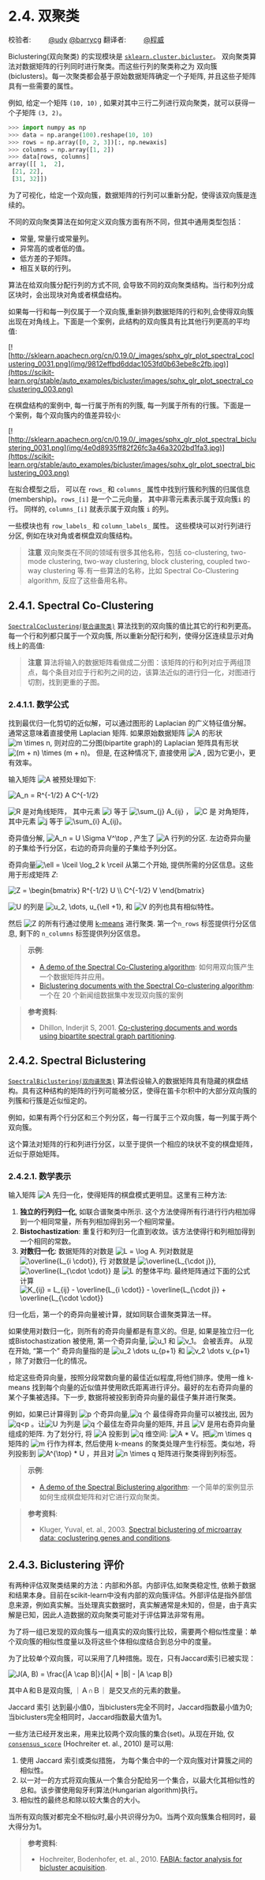 # 2.4. 双聚类

校验者:
        [@udy](https://github.com/apachecn/scikit-learn-doc-zh)
        [@barrycg](https://github.com/barrycg)
翻译者:
        [@程威](https://github.com/apachecn/scikit-learn-doc-zh)

Biclustering(双向聚类) 的实现模块是 [`sklearn.cluster.bicluster`](classes.html#module-sklearn.cluster.bicluster "sklearn.cluster.bicluster")。 双向聚类算法对数据矩阵的行列同时进行聚类。而这些行列的聚类称之为 双向簇(biclusters)。每一次聚类都会基于原始数据矩阵确定一个子矩阵, 并且这些子矩阵具有一些需要的属性。

例如, 给定一个矩阵 `(10, 10)` , 如果对其中三行二列进行双向聚类，就可以获得一个子矩阵 `(3, 2)`。

```py
>>> import numpy as np
>>> data = np.arange(100).reshape(10, 10)
>>> rows = np.array([0, 2, 3])[:, np.newaxis]
>>> columns = np.array([1, 2])
>>> data[rows, columns]
array([[ 1,  2],
 [21, 22],
 [31, 32]])

```

为了可视化，给定一个双向簇，数据矩阵的行列可以重新分配，使得该双向簇是连续的。

不同的双向聚类算法在如何定义双向簇方面有所不同，但其中通用类型包括：
*   常量, 常量行或常量列。
*   异常高的或者低的值。
*   低方差的子矩阵。
*   相互关联的行列。

算法在给双向簇分配行列的方式不同, 会导致不同的双向聚类结构。当行和列分成区块时，会出现块对角或者棋盘结构。

如果每一行和每一列仅属于一个双向簇,重新排列数据矩阵的行和列,会使得双向簇出现在对角线上。下面是一个案例，此结构的双向簇具有比其他行列更高的平均值:

[![http://sklearn.apachecn.org/cn/0.19.0/_images/sphx_glr_plot_spectral_coclustering_0031.png](img/9812effbd6ddac1053fd0b63ebe8c2fb.jpg)](https://scikit-learn.org/stable/auto_examples/bicluster/images/sphx_glr_plot_spectral_coclustering_003.png)

在棋盘结构的案例中, 每一行属于所有的列簇, 每一列属于所有的行簇。下面是一个案例，每个双向簇内的值差异较小:

[![http://sklearn.apachecn.org/cn/0.19.0/_images/sphx_glr_plot_spectral_biclustering_0031.png](img/4e0d8935ff82f26fc3a46a3202bd1fa3.jpg)](https://scikit-learn.org/stable/auto_examples/bicluster/images/sphx_glr_plot_spectral_biclustering_003.png)

在拟合模型之后， 可以在 `rows_` 和 `columns_` 属性中找到行簇和列簇的归属信息(membership)。`rows_[i]` 是一个二元向量， 其中非零元素表示属于双向簇`i` 的行。 同样的, `columns_[i]` 就表示属于双向簇 `i` 的列。

一些模块也有 `row_labels_` 和 `column_labels_` 属性。 这些模块可以对行列进行分区, 例如在块对角或者棋盘双向簇结构。

>**注意**
>双向聚类在不同的领域有很多其他名称，包括 co-clustering, two-mode clustering, two-way clustering, block clustering, coupled two-way clustering 等.有一些算法的名称，比如 Spectral Co-Clustering algorithm, 反应了这些备用名称。

## 2.4.1. Spectral Co-Clustering

 [`SpectralCoclustering(联合谱聚类)`](https://scikit-learn.org/stable/modules/generated/sklearn.cluster.bicluster.SpectralCoclustering.html#sklearn.cluster.bicluster.SpectralCoclustering "sklearn.cluster.bicluster.SpectralCoclustering") 算法找到的双向簇的值比其它的行和列更高。每一个行和列都只属于一个双向簇, 所以重新分配行和列，使得分区连续显示对角线上的高值:

>**注意**
>算法将输入的数据矩阵看做成二分图：该矩阵的行和列对应于两组顶点，每个条目对应于行和列之间的边，该算法近似的进行归一化，对图进行切割，找到更重的子图。

### 2.4.1.1. 数学公式

找到最优归一化剪切的近似解，可以通过图形的 Laplacian 的广义特征值分解。 通常这意味着直接使用 Laplacian 矩阵. 如果原始数据矩阵 ![A](img/eeaf066f8cca5064b706ccfc4728323d.jpg) 的形状 ![m
\times n](img/20d6857e752f6ffdfdd20a88c32f837c.jpg), 则对应的二分图(bipartite graph)的 Laplacian 矩阵具有形状 ![(m + n) \times (m + n)](img/94f627411c005fe4911552b1dd5b6ff1.jpg)。 但是, 在这种情况下, 直接使用 ![A](img/eeaf066f8cca5064b706ccfc4728323d.jpg) , 因为它更小，更有效率。

输入矩阵 ![A](img/eeaf066f8cca5064b706ccfc4728323d.jpg) 被预处理如下:

![A_n = R^{-1/2} A C^{-1/2}](img/def4737951f9990642e65b2403941350.jpg)

![R](img/0fccbdc535b0a4d8003725e8ad606561.jpg) 是对角线矩阵， 其中元素 ![i](img/43e13b580daefe5ba754b790dfbd216c.jpg) 等于 ![\sum_{j} A_{ij}](img/f9e7fc3940e2875bf542aeda657d0718.jpg) ， ![C](img/4b6d782a67ac392e97215c46b7590bf7.jpg) 是 对角矩阵，其中元素 ![j](img/7b215f2882ce8aaa33a97e43ad626314.jpg) 等于 ![\sum_{i} A_{ij}](img/38437ee82743c886e2ebfbb5bd5e0c89.jpg)。

奇异值分解, ![A_n = U \Sigma V^\top](img/93074566222e67121a8ab55e90d8e1af.jpg) , 产生了 ![A](img/eeaf066f8cca5064b706ccfc4728323d.jpg) 行列的分区. 左边奇异向量的子集给予行分区，右边的奇异向量的子集给予列分区。

奇异向量![\ell = \lceil \log_2 k \rceil](img/5e45807b4775fcfaca64f6363102dc5e.jpg) 从第二个开始, 提供所需的分区信息。这些用于形成矩阵 *Z*:


![Z = \begin{bmatrix} R^{-1/2} U \\\\
                    C^{-1/2} V
      \end{bmatrix}](img/33d1bf322bf0f6046a1145dbc264803b.jpg)


![U](img/11c00539ec3e5944afd76511830591db.jpg) 的列是 ![u_2, \dots, u_{\ell +1}](img/1fc7cc5cbdba693962c7708456165810.jpg), 和 ![V](img/5303ecbc70bf5189b8785555c03c54ee.jpg) 的列也具有相似特性。

然后 ![Z](img/8f4e82e4dfa89ac81c42992c603a953e.jpg) 的所有行通过使用 [k-means](clustering.html#k-means) 进行聚类. 第一个`n_rows` 标签提供行分区信息, 剩下的 `n_columns` 标签提供列分区信息。

> **示例**:
>*   [A demo of the Spectral Co-Clustering algorithm](https://scikit-learn.org/stable/auto_examples/bicluster/plot_spectral_coclustering.html#sphx-glr-auto-examples-bicluster-plot-spectral-coclustering-py): 如何用双向簇产生一个数据矩阵并应用。
>*   [Biclustering documents with the Spectral Co-clustering algorithm](https://scikit-learn.org/stable/auto_examples/bicluster/plot_bicluster_newsgroups.html#sphx-glr-auto-examples-bicluster-plot-bicluster-newsgroups-py):一个在 20 个新闻组数据集中发现双向簇的案例

> **参考资料**:
>*   Dhillon, Inderjit S, 2001. [Co-clustering documents and words using bipartite spectral graph partitioning](http://citeseerx.ist.psu.edu/viewdoc/summary?doi=10.1.1.140.3011).

## 2.4.2. Spectral Biclustering

 [`SpectralBiclustering(双向谱聚类)`](https://scikit-learn.org/stable/modules/generated/sklearn.cluster.bicluster.SpectralBiclustering.html#sklearn.cluster.bicluster.SpectralBiclustering "sklearn.cluster.bicluster.SpectralBiclustering") 算法假设输入的数据矩阵具有隐藏的棋盘结构。具有这种结构的矩阵的行列可能被分区，使得在笛卡尔积中的大部分双向簇的列簇和行簇是近似恒定的。

例如，如果有两个行分区和三个列分区，每一行属于三个双向簇，每一列属于两个双向簇。

这个算法对矩阵的行和列进行分区，以至于提供一个相应的块状不变的棋盘矩阵，近似于原始矩阵。

### 2.4.2.1. 数学表示

输入矩阵 ![A](img/eeaf066f8cca5064b706ccfc4728323d.jpg) 先归一化，使得矩阵的棋盘模式更明显。这里有三种方法:

1.  **独立的行列归一化**, 如联合谱聚类中所示. 这个方法使得所有行进行行内相加得到一个相同常量，所有列相加得到另一个相同常量。
2.  **Bistochastization**: 重复行和列归一化直到收敛。该方法使得行和列相加得到一个相同的常数。
3.  **对数归一化**: 数据矩阵的对数是 ![L =
    \log A](img/515ee7781876d7344cc383bb43cb30ea.jpg). 列对数就是 ![\overline{L_{i \cdot}}](img/7ba11d33e68a1e32f2d8d9387bbc1eba.jpg), 行 对数就是 ![\overline{L_{\cdot j}}](img/dc8f095e63b3defdb85fcf54d7d2d8c2.jpg), ![\overline{L_{\cdot
    \cdot}}](img/a0bb00db4979d538e9ca2f0a8b423286.jpg) 是 ![L](img/639e82f3829a0ad677110cc33a028c98.jpg) 的整体平均.  最终矩阵通过下面的公式计算![K_{ij} = L_{ij} - \overline{L_{i \cdot}} - \overline{L_{\cdot
j}} + \overline{L_{\cdot \cdot}}](img/d670eea3215462f64d74d9366622a490.jpg)


归一化后，第一个的奇异向量被计算，就如同联合谱聚类算法一样。

如果使用对数归一化，则所有的奇异向量都是有意义的。但是, 如果是独立归一化或Bistochastization 被使用, 第一个奇异向量, ![u_1](img/d35b85fc7ddd819b1fec30a6ef410fc9.jpg) 和 ![v_1](img/4b64f9acb85d7f2b6169e5a58f255e44.jpg)。 会被丢弃。 从现在开始, “第一个” 奇异向量指的是 ![u_2 \dots u_{p+1}](img/0d0c4e4a12f6e3bb90bf30161951dcc5.jpg) 和 ![v_2 \dots v_{p+1}](img/522bc8957a5d77edbdc533813dbef086.jpg) ，除了对数归一化的情况。

给定这些奇异向量，按照分段常数向量的最佳近似程度,将他们排序。使用一维 k-means 找到每个向量的近似值并使用欧氏距离进行评分。最好的左右奇异向量的某个子集被选择。下一步, 数据将被投影到奇异向量的最佳子集并进行聚类。

例如，如果已计算得到 ![p](img/e2f9b08680b30cfb80102f69264fdd5c.jpg) 个奇异向量,![q](img/dc074c105944810a277030dfab298376.jpg) 个 最佳得奇异向量可以被找出, 因为![q&lt;p](img/cc9d324e8bc61a67cc1947f73bf5b618.jpg) 。让![U](img/11c00539ec3e5944afd76511830591db.jpg) 为列是 ![q](img/dc074c105944810a277030dfab298376.jpg) 个最佳左奇异向量的矩阵, 并且 ![V](img/5303ecbc70bf5189b8785555c03c54ee.jpg)  是用右奇异向量组成的矩阵. 为了划分行, 将 ![A](img/eeaf066f8cca5064b706ccfc4728323d.jpg) 投影到 ![q](img/dc074c105944810a277030dfab298376.jpg) 维空间: ![A * V](img/99988260d9d836d14b2569c2fc921e81.jpg)。把![m \times q](img/ccc8bedf9424617c5d6a61fbe9a1cc36.jpg) 矩阵的 ![m](img/94156b879a7455cb0d516efa9c9c0991.jpg) 行作为样本, 然后使用 k-means 的聚类处理产生行标签。类似地，将列投影到 ![A^{\top} * U](img/c57acf47ae694e71f55f0005d1e52c55.jpg) ，并且对 ![n \times q](img/cd58ff0ab17f3ead1d5179426f2dae50.jpg) 矩阵进行聚类得到列标签。

> **示例**:
>*   [A demo of the Spectral Biclustering algorithm](https://scikit-learn.org/stable/auto_examples/bicluster/plot_spectral_biclustering.html#sphx-glr-auto-examples-bicluster-plot-spectral-biclustering-py): 一个简单的案例显示如何生成棋盘矩阵和对它进行双向聚类。

> **参考资料**:
>*   Kluger, Yuval, et. al., 2003. [Spectral biclustering of microarray data: coclustering genes and conditions](http://citeseerx.ist.psu.edu/viewdoc/summary?doi=10.1.1.135.1608).

## 2.4.3. Biclustering 评价

有两种评估双聚类结果的方法：内部和外部。内部评估,如聚类稳定性, 依赖于数据和结果本身。目前在scikit-learn中没有内部的双向簇评估。外部评估是指外部信息来源，例如真实解。当处理真实数据时，真实解通常是未知的，但是，由于真实解是已知，因此人造数据的双向聚类可能对于评估算法非常有用。

为了将一组已发现的双向簇与一组真实的双向簇行比较，需要两个相似性度量：单个双向簇的相似性度量以及将这些个体相似度结合到总分中的度量。

为了比较单个双向簇，可以采用了几种措施。现在，只有Jaccard索引已被实现：

![J(A, B) = \frac{|A \cap B|}{|A| + |B| - |A \cap B|}](img/287e15c4b3d9b3f227fdc8e364609382.jpg)

其中Ａ和Ｂ是双向簇, ｜Ａ∩Ｂ｜ 是交叉点的元素的数量。

Jaccard 索引 达到最小值0，当biclusters完全不同时，Jaccard指数最小值为0;当biclusters完全相同时，Jaccard指数最大值为1。

一些方法已经开发出来，用来比较两个双向簇的集合(set)。从现在开始,  仅[`consensus_score`](https://scikit-learn.org/stable/modules/generated/sklearn.metrics.consensus_score.html#sklearn.metrics.consensus_score "sklearn.metrics.consensus_score") (Hochreiter et. al., 2010) 是可以用:

1.  使用 Jaccard 索引或类似措施， 为每个集合中的一个双向簇对计算簇之间的相似性。
2.  以一对一的方式将双向簇从一个集合分配给另一个集合，以最大化其相似性的总和。该步骤使用匈牙利算法(Hungarian algorithm)执行。
3.  相似性的最终总和除以较大集合的大小。

当所有双向簇对都完全不相似时,最小共识得分为0。当两个双向簇集合相同时，最大得分为1。

> **参考资料**:
>*   Hochreiter, Bodenhofer, et. al., 2010. [FABIA: factor analysis for bicluster acquisition](https://www.ncbi.nlm.nih.gov/pmc/articles/PMC2881408/).
